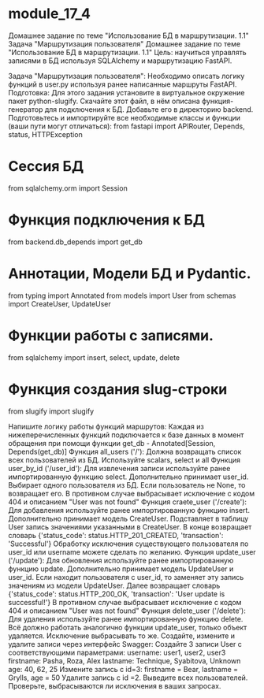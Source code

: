 # module_17_4
Домашнее задание по теме "Использование БД в маршрутизации. 1.1"  Задача "Маршрутизация пользователя"
Домашнее задание по теме "Использование БД в маршрутизации. 1.1"
Цель: научиться управлять записями в БД используя SQLAlchemy и маршрутизацию FastAPI.

Задача "Маршрутизация пользователя":
Необходимо описать логику функций в user.py используя ранее написанные маршруты FastAPI.
Подготовка:
Для этого задания установите в виртуальное окружение пакет python-slugify.
Скачайте этот файл, в нём описана функция-генератор для подключения к БД. Добавьте его в директорию backend.
Подготовьтесь и импортируйте все необходимые классы и функции (ваши пути могут отличаться):
from fastapi import APIRouter, Depends, status, HTTPException
# Сессия БД
from sqlalchemy.orm import Session
# Функция подключения к БД
from backend.db_depends import get_db
# Аннотации, Модели БД и Pydantic.
from typing import Annotated
from models import User
from schemas import CreateUser, UpdateUser
# Функции работы с записями.
from sqlalchemy import insert, select, update, delete
# Функция создания slug-строки
from slugify import slugify

Напишите логику работы функций маршрутов:
Каждая из нижеперечисленных функций подключается к базе данных в момент обращения при помощи функции get_db - Annotated[Session, Depends(get_db)]
Функция all_users ('/'):
Должна возвращать список всех пользователей из БД. Используйте scalars, select и all
Функция user_by_id ('/user_id'):
Для извлечения записи используйте ранее импортированную функцию select.
Дополнительно принимает user_id.
Выбирает одного пользователя из БД.
Если пользователь не None, то возвращает его.
В противном случае выбрасывает исключение с кодом 404 и описанием "User was not found"
Функция craete_user ('/create'):
Для добавления используйте ранее импортированную функцию insert.
Дополнительно принимает модель CreateUser.
Подставляет в таблицу User запись значениями указанными в CreateUser.
В конце возвращает словарь {'status_code': status.HTTP_201_CREATED, 'transaction': 'Successful'}
Обработку исключения существующего пользователя по user_id или username можете сделать по желанию.
Функция update_user ('/update'):
Для обновления используйте ранее импортированную функцию update.
Дополнительно принимает модель UpdateUser и user_id.
Если находит пользователя с user_id, то заменяет эту запись значениям из модели UpdateUser. Далее возвращает словарь {'status_code': status.HTTP_200_OK, 'transaction': 'User update is successful!'}
В противном случае выбрасывает исключение с кодом 404 и описанием "User was not found"
Функция delete_user ('/delete'):
Для удаления используйте ранее импортированную функцию delete.
Всё должно работать аналогично функции update_user, только объект удаляется.
Исключение выбрасывать то же.
Создайте, измените и удалите записи через интерфейс Swagger:
Создайте 3 записи User с соответствующими параметрами:
username: user1, user2, user3
firstname: Pasha, Roza, Alex
lastname: Technique, Syabitova, Unknown
age: 40, 62, 25
Измените запись с id=3: firstname = Bear, lastname = Grylls, age = 50
Удалите запись с id =2.
Выведите всех пользователей.
Проверьте, выбрасываются ли исключения в ваших запросах.
